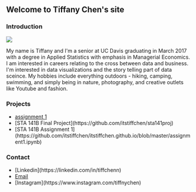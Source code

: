 ## Welcome to Tiffany Chen's site

### Introduction
<img src="images/tiff.jpg">

My name is Tiffany and I'm a senior at UC Davis graduating in March 2017 with a degree in Applied Statistics with emphasis in Managerial Economics. I am interested in careers relating to the cross between data and business. I'm interested in data visualizations and the story telling part of data sceince. My hobbies include everything outdoors - hiking, camping, swimming, and simply being in nature, photography, and creative outlets like Youtube and fashion.


###  Projects
<ul>
 <li>
 <a href="assignments/assignment1.html">assignment 1 </a></li>
<li> [STA 141B Final Project](https://github.com/itstiffchen/sta141proj)
</li>
<li> [STA 141B Assignment 1](https://github.com/itstiffchen/itstiffchen.github.io/blob/master/assignment1.ipynb)
</li>

</ul>


###  Contact
<ul>
  <li>[Linkedin](https://linkedin.com/in/tiffchenn)</li>
  <li><a href="mailto:tyychen@ucdavis.edu">Email</a></li>
  <li>[Instagram](https://www.instagram.com/tiffnychen)</li>
</ul>
